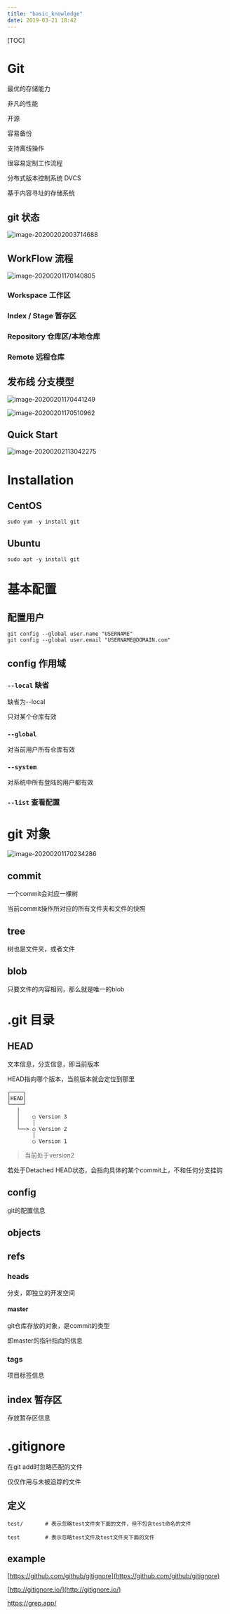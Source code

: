 ```yaml
---
title: "basic_knowledge"
date: 2019-03-21 18:42
---
```



[TOC]

# Git



最优的存储能力

非凡的性能

开源

容易备份

支持离线操作

很容易定制工作流程

分布式版本控制系统 DVCS

基于内容寻址的存储系统



## git 状态

![image-20200202003714688](basic_knowledge.assets/image-20200202003714688.png)



## WorkFlow 流程



![image-20200201170140805](basic_knowledge.assets/image-20200201170140805.png)



### Workspace 工作区



### Index / Stage 暂存区



### Repository  仓库区/本地仓库



### Remote 远程仓库





## 发布线 分支模型 

![image-20200201170441249](basic_knowledge.assets/image-20200201170441249.png)

![image-20200201170510962](basic_knowledge.assets/image-20200201170510962.png)



## Quick Start

![image-20200202113042275](basic_knowledge.assets/image-20200202113042275.png)

# Installation

## CentOS

```
sudo yum -y install git
```



## Ubuntu

```
sudo apt -y install git
```





# 基本配置



## 配置用户

```
git config --global user.name "USERNAME"
git config --global user.email "USERNAME@DOMAIN.com"
```





## config 作用域



### `--local` 缺省

缺省为--local

只对某个仓库有效





### `--global`

对当前用户所有仓库有效





### `--system`

对系统中所有登陆的用户都有效



### `--list` 查看配置









# git 对象

![image-20200201170234286](basic_knowledge.assets/image-20200201170234286.png)







## commit

一个commit会对应一棵树

当前commit操作所对应的所有文件夹和文件的快照



## tree

树也是文件夹，或者文件





## blob 

只要文件的内容相同，那么就是唯一的blob











# .git 目录



## HEAD 

文本信息，分支信息，即当前版本

HEAD指向哪个版本，当前版本就会定位到那里

```
┌────┐
│HEAD│
└────┘
   │
   │    ○ Version 3
   │    │
   └──> ○ Version 2
        │
        ○ Version 1
```

> 当前处于version2



若处于Detached HEAD状态，会指向具体的某个commit上，不和任何分支挂钩



## config

git的配置信息



## objects







## refs



### heads

分支，即独立的开发空间



#### master

git仓库存放的对象，是commit的类型

即master的指针指向的信息



### tags

项目标签信息



## index 暂存区

存放暂存区信息



# .gitignore

在git add时忽略匹配的文件

仅仅作用与未被追踪的文件



## 定义

```
test/		# 表示忽略test文件夹下面的文件，但不包含test命名的文件

test		# 表示忽略test文件及test文件夹下面的文件
```



## example

[https://github.com/github/gitignore](https://github.com/github/gitignore)

[http://gitignore.io/](http://gitignore.io/)

https://grep.app/